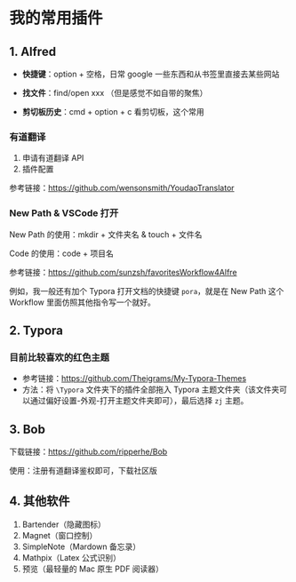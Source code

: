 # 我的常用插件

## 1. Alfred

- **快捷键**：option + 空格，日常 google 一些东西和从书签里直接去某些网站

- **找文件**：find/open xxx （但是感觉不如自带的聚焦）

- **剪切板历史**：cmd + option + c 看剪切板，这个常用

### 有道翻译

1. 申请有道翻译 API
2. 插件配置

参考链接：https://github.com/wensonsmith/YoudaoTranslator

### New Path & VSCode 打开

New Path 的使用：mkdir + 文件夹名 & touch + 文件名

Code 的使用：code + 项目名

参考链接：https://github.com/sunzsh/favoritesWorkflow4Alfre

例如，我一般还有加个 Typora 打开文档的快捷键 `pora`，就是在 New Path 这个 Workflow 里面仿照其他指令写一个就好。


## 2. Typora

### 目前比较喜欢的红色主题

- 参考链接：https://github.com/Theigrams/My-Typora-Themes
- 方法：将 `\Typora` 文件夹下的插件全部拖入 Typora 主题文件夹（该文件夹可以通过偏好设置-外观-打开主题文件夹即可），最后选择 `zj` 主题。

 ## 3. Bob

下载链接：https://github.com/ripperhe/Bob

使用：注册有道翻译鉴权即可，下载社区版

## 4. 其他软件

1. Bartender（隐藏图标）
2. Magnet（窗口控制）
3. SimpleNote（Mardown 备忘录）
4. Mathpix（Latex 公式识别）
5. 预览（最轻量的 Mac 原生 PDF 阅读器）
